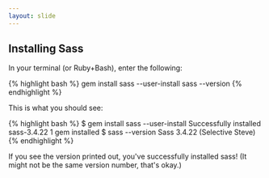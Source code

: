 ```yaml
---
layout: slide
---
```


## Installing Sass

In your terminal (or Ruby+Bash), enter the following:

{% highlight bash %}
gem install sass --user-install
sass --version
{% endhighlight %}

This is what you should see:

{% highlight bash %}
$ gem install sass --user-install
Successfully installed sass-3.4.22
1 gem installed
$ sass --version
Sass 3.4.22 (Selective Steve)
{% endhighlight %}

If you see the version printed out, you've successfully installed sass! (It might not be the same version number, that's okay.)
